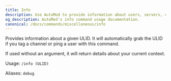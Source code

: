 ```yaml
---
title: Info
description: Use AutoMod to provide information about users, servers, channels and more on Revolt when given their ULID.
og_description: AutoMod's info command usage documentation.
canonical: /docs/commands/miscellaneous/info
---
```


Provides information about a given ULID. It will automatically grab the ULID if you tag a channel or ping a user with this command.

If used without an argument, it will return details about your current context.

Usage: `/info (ULID)`

Aliases: `debug`
